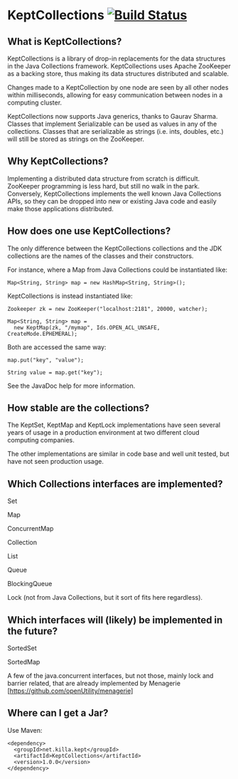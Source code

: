 KeptCollections [![Build Status](https://travis-ci.org/anthonyu/KeptCollections.png)](https://travis-ci.org/anthonyu/KeptCollections)
===============

What is KeptCollections?
------------------------

KeptCollections is a library of drop-in replacements for the data
structures in the Java Collections framework. KeptCollections uses Apache
ZooKeeper as a backing store, thus making its data structures distributed
and scalable.

Changes made to a KeptCollection by one node are seen by all other nodes
within milliseconds, allowing for easy communication between nodes in a
computing cluster.

KeptCollections now supports Java generics, thanks to Gaurav Sharma. Classes
that implement Serializable can be used as values in any of the
collections. Classes that are serializable as strings (i.e. ints, doubles,
etc.) will still be stored as strings on the ZooKeeper.

Why KeptCollections?
--------------------

Implementing a distributed data structure from scratch is difficult.
ZooKeeper programming is less hard, but still no walk in the park.
Conversely, KeptCollections implements the well known Java Collections
APIs, so they can be dropped into new or existing Java code and
easily make those applications distributed.

How does one use KeptCollections?
---------------------------------

The only difference between the KeptCollections collections and the JDK 
collections are the names of the classes and their constructors.

For instance, where a Map from Java Collections could be instantiated like:

    Map<String, String> map = new HashMap<String, String>();

KeptCollections is instead instantiated like:

    Zookeeper zk = new ZooKeeper("localhost:2181", 20000, watcher);

    Map<String, String> map =
      new KeptMap(zk, "/mymap", Ids.OPEN_ACL_UNSAFE, CreateMode.EPHEMERAL);

Both are accessed the same way:

    map.put("key", "value");

    String value = map.get("key");

See the JavaDoc help for more information.

How stable are the collections?
-------------------------------

The KeptSet, KeptMap and KeptLock implementations have seen several years
of usage in a production environment at two different cloud computing
companies.

The other implementations are similar in code base and well unit tested,
but have not seen production usage.

Which Collections interfaces are implemented?
---------------------------------------------

Set


Map

ConcurrentMap


Collection

List

Queue

BlockingQueue


Lock (not from Java Collections, but it sort of fits here regardless).

Which interfaces will (likely) be implemented in the future?
------------------------------------------------------------

SortedSet


SortedMap

A few of the java.concurrent interfaces, but not those, mainly
lock and barrier related, that are already implemented by Menagerie
[https://github.com/openUtility/menagerie]

Where can I get a Jar?
----------------------

Use Maven:

    <dependency>
      <groupId>net.killa.kept</groupId>
      <artifactId>KeptCollections</artifactId>
      <version>1.0.0</version>
    </dependency>
